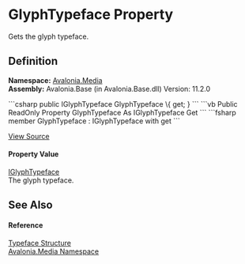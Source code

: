 # GlyphTypeface Property


Gets the glyph typeface.



## Definition
**Namespace:** <a href="N_Avalonia_Media">Avalonia.Media</a>  
**Assembly:** Avalonia.Base (in Avalonia.Base.dll) Version: 11.2.0

<Tabs groupId="api-code-preview">
<TabItem value="csharp" label="C#">
```csharp
public IGlyphTypeface GlyphTypeface \{ get; }
```
</TabItem>
<TabItem value="vb" label="VB">
```vb
Public ReadOnly Property GlyphTypeface As IGlyphTypeface
	Get
```
</TabItem>
<TabItem value="fsharp" label="F#">
```fsharp
member GlyphTypeface : IGlyphTypeface with get
```
</TabItem>
</Tabs>



<a href="https://github.com/AvaloniaUI/Avalonia/tree/master/src/Avalonia.Base/Media/Typeface.cs#L86" title="View the source code">View Source</a>



#### Property Value
<a href="T_Avalonia_Media_IGlyphTypeface">IGlyphTypeface</a>  
The glyph typeface.

## See Also


#### Reference
<a href="T_Avalonia_Media_Typeface">Typeface Structure</a>  
<a href="N_Avalonia_Media">Avalonia.Media Namespace</a>  
